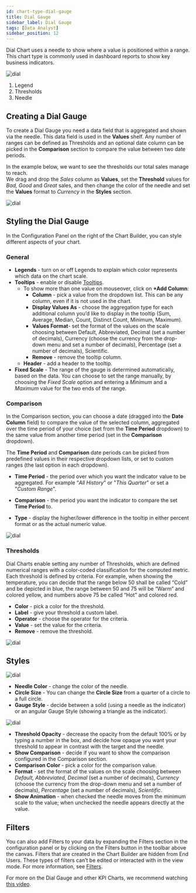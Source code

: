 ```yaml
---
id: chart-type-dial-gauge
title: Dial Gauge
sidebar_label: Dial Gauge
tags: [Data Analyst]
sidebar_position: 12
---
```


<div style={{textAlign: "justify"}}>

Dial Chart uses a needle to show where a value is positioned within a range. This chart type is commonly used in dashboard reports to show key business indicators.

![dial](https://s3.amazonaws.com/cdn.qrvey.com/documentation_assets/ui-docs/dataviews/chart-types-all/Dial/dial.png#thumbnail)


1. Legend
2. Thresholds
3. Needle

## Creating a Dial Gauge

To create a Dial Gauge you need a data field that is aggregated and shown via the needle. This data field is used in the **Values** shelf. Any number of ranges can be defined as Thresholds and an optional date column can be picked in the **Comparison** section to compare the value between two date periods.

In the example below, we want to see the thresholds our total sales manage to reach.     
We drag and drop the *Sales* column as **Values**, set the **Threshold** values for *Bad, Good* and *Great* sales, and then change the color of the needle and set the **Values** format to *Currency* in the **Styles** section.

![dial](https://s3.amazonaws.com/cdn.qrvey.com/documentation_assets/ui-docs/dataviews/chart-types-all/Dial/create.gif#thumbnail)




## Styling the Dial Gauge
In the Configuration Panel on the right of the Chart Builder, you can style different aspects of your chart.

### General
* **Legends** - turn on or off Legends to explain which color represents which data on the chart scale.
* **Tooltips** - enable or disable [Tooltips](../tooltips.md).
   * To show more than one value on mouseover, click on **+Add Column**:
       * **Column** - pick a value from the dropdown list. This can be any column, even if it is not used in the chart.
       * **Display Values As** - choose the aggregation type for each additional column you’d like to display in the tooltip (Sum, Average, Median, Count, Distinct Count, Minimum, Maximum).
       * **Values Format**- set the format of the values on the scale choosing between Default, Abbreviated, Decimal (set a number of decimals), Currency (choose the currency from the drop-down menu and set a number of decimals), Percentage (set a number of decimals), Scientific.
       * **Remove** - remove the tooltip column.
   * **Header** - add a header to the tooltip.
* **Fixed Scale** - The range of the gauge is determined automatically, based on the data. You can choose to set the range manually, by choosing the *Fixed Scale* option and entering a *Minimum* and a *Maximum* value for the two ends of the range. 

### Comparison

In the Comparison section, you can choose a date (dragged into the **Date Column** field) to compare the value of the selected column, aggregated over the time period of your choice (set from the **Time Period** dropdown) to the same value from another time period (set in the **Comparison** dropdown). 

The **Time Period** and **Comparison** date periods can be picked from predefined values in their respective dropdown lists, or set to custom ranges (the last option in each dropdown). 

* **Time Period** - the period over which you want the indicator value to be aggregated. For example “*All History*” or "*This Quarter*" or set a "*Custom Range*".

* **Comparison** - the period you want the indicator to compare the set **Time Period** to. 

* **Type** - display the higher/lower difference in the tooltip in either percent format or as the actual numeric value.

![dial](https://s3.amazonaws.com/cdn.qrvey.com/documentation_assets/ui-docs/dataviews/chart-types-all/Dial/comparison.png#thumbnail-40)



### Thresholds
Dial Charts enable setting any number of Thresholds, which are defined numerical ranges with a color-coded classification for the computed metric. Each threshold is defined by criteria. For example, when showing the temperature, you can decide that the range below 50 shall be called “Cold” and be depicted in blue, the range between 50 and 75 will be “Warm” and colored yellow, and numbers above 75 be called “Hot” and colored red.

* **Color** - pick a color for the threshold.
* **Label** - give your threshold a custom label.
* **Operator** - choose the operator for the criteria. 
* **Value** - set the value for the criteria.
* **Remove** - remove the threshold.

![dial](https://s3.amazonaws.com/cdn.qrvey.com/documentation_assets/ui-docs/dataviews/chart-types-all/Dial/thresholds.png#thumbnail-40)


 
## Styles

![dial](https://s3.amazonaws.com/cdn.qrvey.com/documentation_assets/ui-docs/dataviews/chart-types-all/Dial/styles.png#thumbnail-40)


* **Needle Color** - change the color of the needle.
* **Circle Size** - You can change the **Circle Size** from a quarter of a circle to a full circle.
* **Gauge Style** - decide between a solid (using a needle as the indicator) or an angular Gauge Style (showing a triangle as the indicator).

![dial](https://s3.amazonaws.com/cdn.qrvey.com/documentation_assets/ui-docs/dataviews/chart-types-all/Dial/needle.png#thumbnail-60)

* **Threshold Opacity** - decrease the opacity from the default 100% or by typing a number in the box, and decide how opaque you want your threshold to appear in contrast with the target and the needle.
* **Show Comparison** - decide if you want to show the comparison configured in the Comparison section.
* **Comparison Color** - pick a color for the comparison value.
* **Format** - set the format of the values on the scale choosing between *Default, Abbreviated, Decimal* (set a number of decimals), *Currency* (choose the currency from the drop-down menu and set a number of decimals), *Percentage* (set a number of decimals), *Scientific*.
* **Show Animation** - when checked the needle moves from the minimum scale to the value; when unchecked the needle appears directly at the value.

## Filters
You can also add Filters to your data by expanding the Filters section in the configuration panel or by clicking on the Filters button in the toolbar above the canvas.
Filters that are created in the Chart Builder are hidden from End Users. These types of filters can’t be edited or interacted with in the view mode. For more information, see [Filters](../configure-charts/chart-filters.md).


For more on the Dial Gauge and other KPI Charts, we recommend watching <a href="/docs-v2/video-training/legacy/kpi.md" target="_blank">this video</a>.


</div>